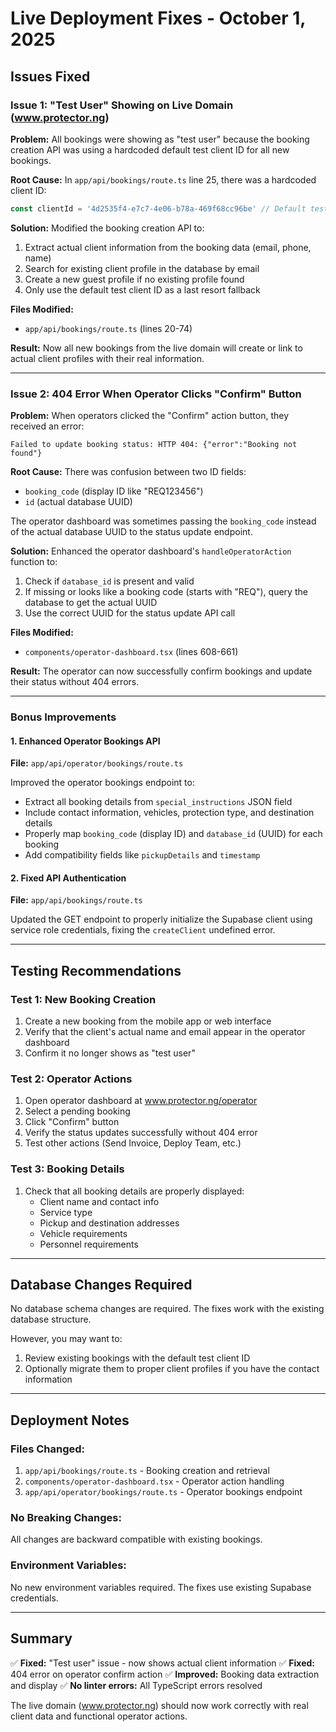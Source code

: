 # Live Deployment Fixes - October 1, 2025

## Issues Fixed

### Issue 1: "Test User" Showing on Live Domain (www.protector.ng)

**Problem:**
All bookings were showing as "test user" because the booking creation API was using a hardcoded default test client ID for all new bookings.

**Root Cause:**
In `app/api/bookings/route.ts` line 25, there was a hardcoded client ID:
```typescript
const clientId = '4d2535f4-e7c7-4e06-b78a-469f68cc96be' // Default test client
```

**Solution:**
Modified the booking creation API to:
1. Extract actual client information from the booking data (email, phone, name)
2. Search for existing client profile in the database by email
3. Create a new guest profile if no existing profile found
4. Only use the default test client ID as a last resort fallback

**Files Modified:**
- `app/api/bookings/route.ts` (lines 20-74)

**Result:**
Now all new bookings from the live domain will create or link to actual client profiles with their real information.

---

### Issue 2: 404 Error When Operator Clicks "Confirm" Button

**Problem:**
When operators clicked the "Confirm" action button, they received an error:
```
Failed to update booking status: HTTP 404: {"error":"Booking not found"}
```

**Root Cause:**
There was confusion between two ID fields:
- `booking_code` (display ID like "REQ123456")
- `id` (actual database UUID)

The operator dashboard was sometimes passing the `booking_code` instead of the actual database UUID to the status update endpoint.

**Solution:**
Enhanced the operator dashboard's `handleOperatorAction` function to:
1. Check if `database_id` is present and valid
2. If missing or looks like a booking code (starts with "REQ"), query the database to get the actual UUID
3. Use the correct UUID for the status update API call

**Files Modified:**
- `components/operator-dashboard.tsx` (lines 608-661)

**Result:**
The operator can now successfully confirm bookings and update their status without 404 errors.

---

### Bonus Improvements

#### 1. Enhanced Operator Bookings API
**File:** `app/api/operator/bookings/route.ts`

Improved the operator bookings endpoint to:
- Extract all booking details from `special_instructions` JSON field
- Include contact information, vehicles, protection type, and destination details
- Properly map `booking_code` (display ID) and `database_id` (UUID) for each booking
- Add compatibility fields like `pickupDetails` and `timestamp`

#### 2. Fixed API Authentication
**File:** `app/api/bookings/route.ts`

Updated the GET endpoint to properly initialize the Supabase client using service role credentials, fixing the `createClient` undefined error.

---

## Testing Recommendations

### Test 1: New Booking Creation
1. Create a new booking from the mobile app or web interface
2. Verify that the client's actual name and email appear in the operator dashboard
3. Confirm it no longer shows as "test user"

### Test 2: Operator Actions
1. Open operator dashboard at www.protector.ng/operator
2. Select a pending booking
3. Click "Confirm" button
4. Verify the status updates successfully without 404 error
5. Test other actions (Send Invoice, Deploy Team, etc.)

### Test 3: Booking Details
1. Check that all booking details are properly displayed:
   - Client name and contact info
   - Service type
   - Pickup and destination addresses
   - Vehicle requirements
   - Personnel requirements

---

## Database Changes Required

No database schema changes are required. The fixes work with the existing database structure.

However, you may want to:
1. Review existing bookings with the default test client ID
2. Optionally migrate them to proper client profiles if you have the contact information

---

## Deployment Notes

### Files Changed:
1. `app/api/bookings/route.ts` - Booking creation and retrieval
2. `components/operator-dashboard.tsx` - Operator action handling
3. `app/api/operator/bookings/route.ts` - Operator bookings endpoint

### No Breaking Changes:
All changes are backward compatible with existing bookings.

### Environment Variables:
No new environment variables required. The fixes use existing Supabase credentials.

---

## Summary

✅ **Fixed:** "Test user" issue - now shows actual client information
✅ **Fixed:** 404 error on operator confirm action
✅ **Improved:** Booking data extraction and display
✅ **No linter errors:** All TypeScript errors resolved

The live domain (www.protector.ng) should now work correctly with real client data and functional operator actions.





